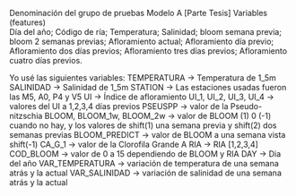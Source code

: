 Denominación  del grupo de pruebas Modelo A [Parte Tesis]
Variables (features)  
Día del año; Código de ría; Temperatura; Salinidad; bloom semana previa; 
bloom 2 semanas previas; Afloramiento actual; Afloramiento día previo; 
Afloramiento dos días previos; Afloramiento tres días previos; 
Afloramiento cuatro días previos.  

Yo usé las siguientes variables:
TEMPERATURA	-> Temperatura de 1_5m
SALINIDAD	-> Salinidad de 1_5m
STATION	-> Las estaciones usadas fueron las M5, A0, P4 y V5
UI	-> Índice de afloramiento
UI_1, UI_2, UI_3, UI_4 -> valores del UI a 1,2,3,4 días previos
PSEUSPP	-> valor de la Pseudo-nitzschia
BLOOM, BLOOM_1w, BLOOM_2w	-> valor de BLOOM (1) 0 (-1) cuando no hay, y los valores de shift(1) una semana previa y shift(2) dos semanas previas 
BLOOM_PREDICT	-> valor de BLOOM a una semana vista shift(-1)
CA_G_1	-> valor de la Clorofila Grande A 
RIA	 -> RIA [1,2,3,4]
COD_BLOOM -> valor de 0 a 15 dependiendo de BLOOM y RIA 
DAY	 -> Dia del año
VAR_TEMPERATURA	-> variación de temperatura de una semana atrás y la actual
VAR_SALINIDAD	-> variación de salinidad de una semana atrás y la actual

